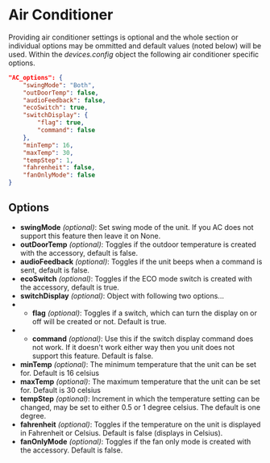 # Air Conditioner

Providing air conditioner settings is optional and the whole section or individual options may be ommitted and default values (noted below) will be used. Within the *devices.config* object the following air conditioner specific options.

```json
"AC_options": {
    "swingMode": "Both",
    "outDoorTemp": false,
    "audioFeedback": false,
    "ecoSwitch": true,
    "switchDisplay": {
        "flag": true,
        "command": false
    },
    "minTemp": 16,
    "maxTemp": 30,
    "tempStep": 1,
    "fahrenheit": false,
    "fanOnlyMode": false
}
```
## Options
- **swingMode** *(optional)*: Set swing mode of the unit. If you AC does not support this feature then leave it on None.
- **outDoorTemp** *(optional)*: Toggles if the outdoor temperature is created with the accessory, default is false.
- **audioFeedback** *(optional)*: Toggles if the unit beeps when a command is sent, default is false.
- **ecoSwitch** *(optional)*: Toggles if the ECO mode switch is created with the accessory, default is true.
- **switchDisplay** *(optional)*: Object with following two options...
- * **flag** *(optional)*: Toggles if a switch, which can turn the display on or off will be created or not. Default is true.
- * **command** *(optional)*: Use this if the switch display command does not work. If it doesn't work either way then you unit does not support this feature. Default is false. 
- **minTemp** *(optional)*: The minimum temperature that the unit can be set for.  Default is 16 celsius
- **maxTemp** *(optional)*: The maximum temperature that the unit can be set for.  Default is 30 celsius
- **tempStep** *(optional)*: Increment in which the temperature setting can be changed, may be set to either 0.5 or 1 degree celsius.  The default is one degree.
- **fahrenheit** *(optional)*: Toggles if the temperature on the unit is displayed in Fahrenheit or Celsius.  Default is false (displays in Celsius).
- **fanOnlyMode** *(optional)*: Toggles if the fan only mode is created with the accessory. Default is false.